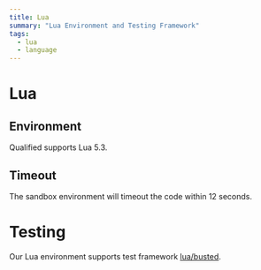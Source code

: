 ```yaml
---
title: Lua
summary: "Lua Environment and Testing Framework"
tags:
  - lua
  - language
---
```


# Lua

## Environment

Qualified supports Lua 5.3.

## Timeout

The sandbox environment will timeout the code within 12 seconds.

# Testing

Our Lua environment supports test framework [lua/busted](/languages/lua/busted).
